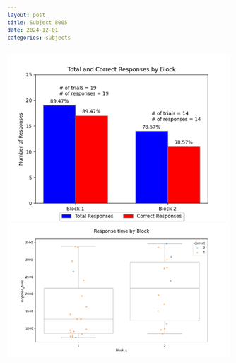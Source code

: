 ```yaml
---
layout: post
title: Subject 8005
date: 2024-12-01
categories: subjects
---
```


![](data/8005/run-16/8005_ATS_responses.png)
![](data/8005/run-16/8005_ATS_rt.png)
